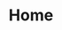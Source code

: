 ---
title: Home
banner:
    blurb: 'Arcana: _A responsive site template freebie by [HTML5 UP](http://html5up.net)_'
    # background: blades.jpg
    cta:
        enabled: true
        target: '#'
        text: 'Learn More'

highlights:
    -
      icon: fa-paper-plane
      heading: This Is Important
      blurb: Duis neque nisi, dapibus sed mattis et quis, nibh. Sed et dapibus nisl amet mattis, sed a rutrum accumsan sed. Suspendisse eu.
    -
      icon: fa-pencil-alt
      heading: Also Important
      blurb: Duis neque nisi, dapibus sed mattis et quis, nibh. Sed et dapibus nisl amet mattis, sed a rutrum accumsan sed. Suspendisse eu.
    -
      icon: fa-wrench
      heading: Probably Important
      blurb: Duis neque nisi, dapibus sed mattis et quis, nibh. Sed et dapibus nisl amet mattis, sed a rutrum accumsan sed. Suspendisse eu.

forms:
    contact-form:
        keep_alive: true
        title: Get in touch
        xhr_submit: true
        fields:
            - name: name
              label: Name
              display_label: false
              id: name
              placeholder: Name
              autocomplete: name
              type: text
              outerclasses: col-6 col-12-mobilep
              validate:
                required: true

            - name: email
              label: Email
              display_label: false
              placeholder: Email
              id: email
              autocomplete: email
              type: email
              outerclasses: col-6 col-12-mobilep
              validate:
                required: true

            - name: message
              label: Message
              display_label: false
              placeholder: Message
              id: message
              outerclasses: col-12
              type: textarea
              rows: 4
              validate:
                required: true

        buttons:
            - type: submit
              classes: button alt
              value: Send Message

        process:
            - ip:
                label: User IP Address
            # *** Add email actions here ***
            - save:
                fileprefix: contact-
                dateformat: Ymd-His-u
                extension: txt
                body: "{% include 'forms/data.txt.twig' %}"
            - message: Thanks for getting in touch. You should see a receipt in your inbox. We'll get back to you soon.
            - reset: true # NB: needs to be last or emailing won't have a recipient

---